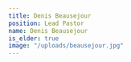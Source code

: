 ```yaml
---
title: Denis Beausejour
position: Lead Pastor
name: Denis Beausejour
is_elder: true
image: "/uploads/beausejour.jpg"
---
```



